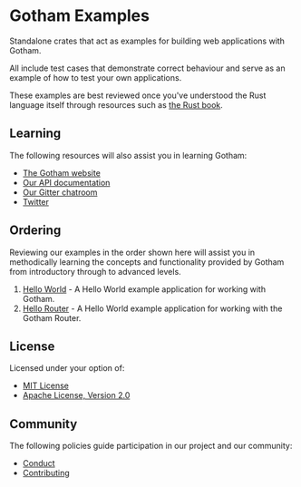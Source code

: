 # Gotham Examples

Standalone crates that act as examples for building web applications with Gotham.

All include test cases that demonstrate correct behaviour and serve as an example of
how to test your own applications.

These examples are best reviewed once you've understood the Rust language itself through resources
such as [the Rust book](https://doc.rust-lang.org/book/second-edition/).

## Learning

The following resources will also assist you in learning Gotham:

* [The Gotham website](https://gotham.rs)
* [Our API documentation](https://docs.rs/gotham/)
* [Our Gitter chatroom](https://gitter.im/gotham-rs/gotham)
* [Twitter](https://twitter.com/gotham_rs)

## Ordering

Reviewing our examples in the order shown here will assist you in methodically learning the
concepts and functionality provided by Gotham from introductory through to advanced levels.

1. [Hello World](hello_world) - A Hello World example application for working with Gotham.
1. [Hello Router](hello_router) - A Hello World example application for working with the Gotham Router.

## License

Licensed under your option of:

* [MIT License](../LICENSE-MIT)
* [Apache License, Version 2.0](../LICENSE-APACHE)

## Community

The following policies guide participation in our project and our community:

* [Conduct](../../CONDUCT.md)
* [Contributing](../../CONTRIBUTING.md)
